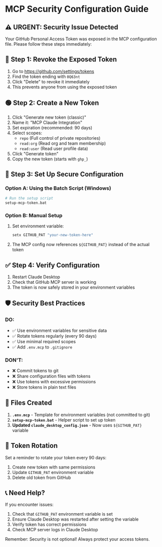 # MCP Security Configuration Guide

## ⚠️ URGENT: Security Issue Detected

Your GitHub Personal Access Token was exposed in the MCP configuration file. Please follow these steps immediately:

## 🔴 Step 1: Revoke the Exposed Token

1. Go to https://github.com/settings/tokens
2. Find the token ending with `0Q63nt`
3. Click "Delete" to revoke it immediately
4. This prevents anyone from using the exposed token

## 🟢 Step 2: Create a New Token

1. Click "Generate new token (classic)"
2. Name it: "MCP Claude Integration"
3. Set expiration (recommended: 90 days)
4. Select scopes:
   - `repo` (Full control of private repositories)
   - `read:org` (Read org and team membership)
   - `read:user` (Read user profile data)
5. Click "Generate token"
6. Copy the new token (starts with `ghp_`)

## 🔵 Step 3: Set Up Secure Configuration

### Option A: Using the Batch Script (Windows)
```bash
# Run the setup script
setup-mcp-token.bat
```

### Option B: Manual Setup
1. Set environment variable:
   ```cmd
   setx GITHUB_PAT "your-new-token-here"
   ```

2. The MCP config now references `${GITHUB_PAT}` instead of the actual token

## ✅ Step 4: Verify Configuration

1. Restart Claude Desktop
2. Check that GitHub MCP server is working
3. The token is now safely stored in your environment variables

## 🛡️ Security Best Practices

### DO:
- ✅ Use environment variables for sensitive data
- ✅ Rotate tokens regularly (every 90 days)
- ✅ Use minimal required scopes
- ✅ Add `.env.mcp` to `.gitignore`

### DON'T:
- ❌ Commit tokens to git
- ❌ Share configuration files with tokens
- ❌ Use tokens with excessive permissions
- ❌ Store tokens in plain text files

## 📁 Files Created

1. **`.env.mcp`** - Template for environment variables (not committed to git)
2. **`setup-mcp-token.bat`** - Helper script to set up token
3. **Updated `claude_desktop_config.json`** - Now uses `${GITHUB_PAT}` variable

## 🔄 Token Rotation

Set a reminder to rotate your token every 90 days:
1. Create new token with same permissions
2. Update `GITHUB_PAT` environment variable
3. Delete old token from GitHub

## 📞 Need Help?

If you encounter issues:
1. Check that `GITHUB_PAT` environment variable is set
2. Ensure Claude Desktop was restarted after setting the variable
3. Verify token has correct permissions
4. Check MCP server logs in Claude Desktop

Remember: Security is not optional! Always protect your access tokens.